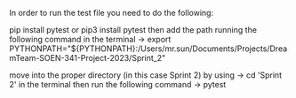 In order to run the test file you need to do the following:

pip install pytest or pip3 install pytest
then add the path running the following command in the terminal -> export PYTHONPATH="${PYTHONPATH}:/Users/mr.sun/Documents/Projects/DreamTeam-SOEN-341-Project-2023/Sprint_2"

move into the proper directory (in this case Sprint 2) by using -> cd 'Sprint 2' in the terminal
then run the following command -> pytest